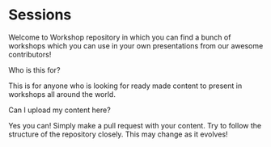 # Sessions
Welcome to Workshop repository in which you can find a bunch of workshops which you can use in your own presentations from our awesome contributors!

Who is this for?

This is for anyone who is looking for ready made content to present in workshops all around the world.

Can I upload my content here?

Yes you can! Simply make a pull request with your content. Try to follow the structure of the repository closely. This may change as it evolves!
